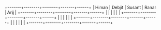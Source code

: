 +-------+--------+--------+-------+------+
| Himan | Debjit | Susant | Ranar | Arij |
+-------+--------+--------+-------+------+
|       |        |        |       |      |
+-------+--------+--------+-------+------+
|       |        |        |       |      |
+-------+--------+--------+-------+------+
|       |        |        |       |      |
+-------+--------+--------+-------+------+
